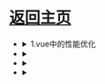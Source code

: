 # [返回主页](../README.md)

- <details><summary>1.vue中的性能优化</summary>

  Vue 应用运行时性能优化措施

  引入生产环境的 Vue 文件

  使用单文件组件预编译模板

  提取组件的 CSS 到单独到文件

  利用 Object.freeze()提升性能

  扁平化 Store 数据结构

  合理使用持久化 Store 数据

  组件懒加载

  Vue 应用加载性能优化措施

  服务端渲染 / 预渲染

  组件懒加载

  </details>

- <details><summary></summary>

  </details>

- <details><summary></summary>

  </details>

- <details><summary></summary>

  </details>